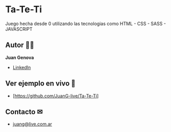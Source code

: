 # Ta-Te-Ti
Juego hecha desde 0 utilizando las tecnologias como HTML - CSS - SASS - JAVASCRIPT

## Autor 👩‍💻

**Juan Genova**

* [LinkedIn](https://www.linkedin.com/in/juan-g%C3%A9nova/)

## Ver ejemplo en vivo 🚀
- [https://github.com/JuanG-live/Ta-Te-Ti]

## Contacto ✉
- juang@live.com.ar
